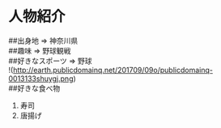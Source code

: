 # 人物紹介  
##出身地 ⇒
神奈川県  
##趣味  ⇒
野球観戦  
##好きなスポーツ  ⇒
野球  
!(http://earth.publicdomainq.net/201709/09o/publicdomainq-0013133shuygj.png)  
##好きな食べ物
1. 寿司
1. 唐揚げ
